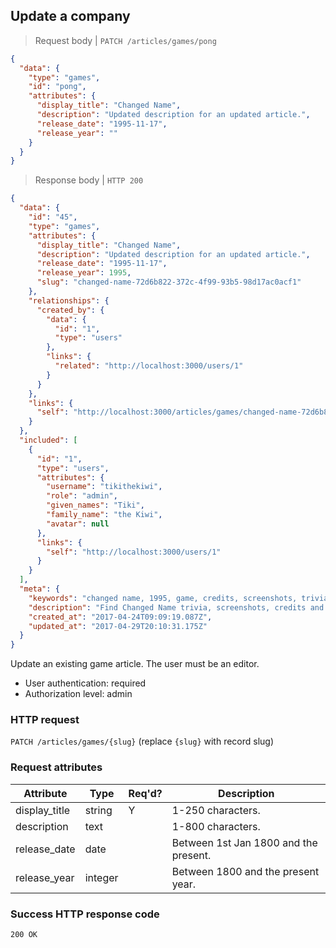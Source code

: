 ## <a name="games_update"></a>Update a company

> Request body | `PATCH /articles/games/pong`

```JSON
{
  "data": {
    "type": "games",
    "id": "pong",
    "attributes": {
      "display_title": "Changed Name",
      "description": "Updated description for an updated article.",
      "release_date": "1995-11-17",
      "release_year": ""
    }
  }
}
```

> Response body | `HTTP 200`

```JSON
{
  "data": {
    "id": "45",
    "type": "games",
    "attributes": {
      "display_title": "Changed Name",
      "description": "Updated description for an updated article.",
      "release_date": "1995-11-17",
      "release_year": 1995,
      "slug": "changed-name-72d6b822-372c-4f99-93b5-98d17ac0acf1"
    },
    "relationships": {
      "created_by": {
        "data": {
          "id": "1",
          "type": "users"
        },
        "links": {
          "related": "http://localhost:3000/users/1"
        }
      }
    },
    "links": {
      "self": "http://localhost:3000/articles/games/changed-name-72d6b822-372c-4f99-93b5-98d17ac0acf1"
    }
  },
  "included": [
    {
      "id": "1",
      "type": "users",
      "attributes": {
        "username": "tikithekiwi",
        "role": "admin",
        "given_names": "Tiki",
        "family_name": "the Kiwi",
        "avatar": null
      },
      "links": {
        "self": "http://localhost:3000/users/1"
      }
    }
  ],
  "meta": {
    "keywords": "changed name, 1995, game, credits, screenshots, trivia, dbljump, video games, pc games, gaming",
    "description": "Find Changed Name trivia, screenshots, credits and other info at Dbljump, the video game reference.",
    "created_at": "2017-04-24T09:09:19.087Z",
    "updated_at": "2017-04-29T20:10:31.175Z"
  }
}
```

Update an existing game article. The user must be an editor.

* User authentication: required
* Authorization level: admin

### HTTP request

`PATCH /articles/games/{slug}` (replace `{slug}` with record slug)

### Request attributes

Attribute | Type | Req'd? | Description
--------- | ---- | ------ | -----------
display_title | string | Y | 1-250 characters.
description | text | | 1-800 characters.
release_date | date | | Between 1st Jan 1800 and the present.
release_year | integer | | Between 1800 and the present year.

### Success HTTP response code

`200 OK`
